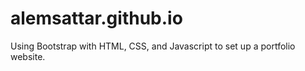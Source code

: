 # alemsattar.github.io
Using Bootstrap with HTML, CSS, and Javascript to set up a portfolio website. 
